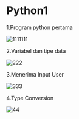 # Python1

1.Program python pertama

![1111111](https://user-images.githubusercontent.com/93031693/140749007-e216cd16-fd83-4d4f-99bc-02fcdea018ab.jpg)

2.Variabel dan tipe data 

![222](https://user-images.githubusercontent.com/93031693/140749270-63ab7d13-52a3-4d19-814e-b3daf9079543.jpg)

3.Menerima Input User

![333](https://user-images.githubusercontent.com/93031693/140749368-c23b7093-fbb6-45db-8daa-8e08d73a2404.jpg)

4.Type Conversion

![44](https://user-images.githubusercontent.com/93031693/140749476-b548aeb0-17d8-401d-957f-b88eb975d95b.jpg)

